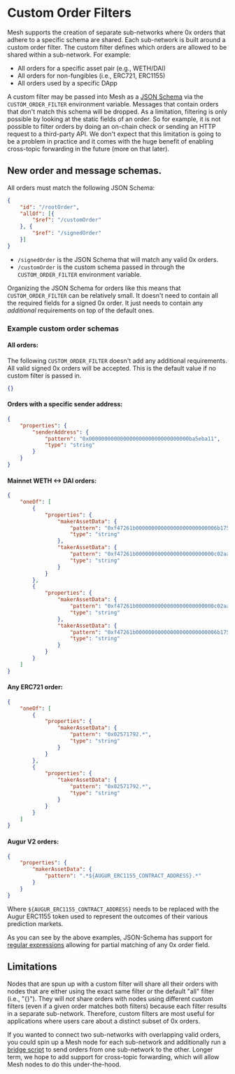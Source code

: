 # Custom Order Filters

Mesh supports the creation of separate sub-networks where 0x orders that adhere to a specific schema are shared. Each sub-network is built around a custom order filter. The custom filter defines which orders are allowed to be shared within a sub-network. For example:

- All orders for a specific asset pair (e.g., WETH/DAI)
- All orders for non-fungibles (i.e., ERC721, ERC1155)
- All orders used by a specific DApp

A custom filter may be passed into Mesh as a [JSON Schema](https://json-schema.org/) via the `CUSTOM_ORDER_FILTER` environment variable. Messages that contain orders that don't match this schema will be dropped. As a limitation, filtering is only possible by looking at the static fields of an order. So for example, it is not possible to filter orders by doing an on-chain check or sending an HTTP request to a third-party API. We don't expect that this limitation is going to be a problem in practice and it comes with the huge benefit of enabling cross-topic forwarding in the future (more on that later).

## New order and message schemas.

All orders must match the following JSON Schema:

```json
{
	"id": "/rootOrder",
	"allOf": [{
		"$ref": "/customOrder"
	}, {
		"$ref": "/signedOrder"
	}]
}
```

- `/signedOrder` is the JSON Schema that will match any valid 0x orders.
- `/customOrder` is the custom schema passed in through the `CUSTOM_ORDER_FILTER` environment variable.

Organizing the JSON Schema for orders like this means that `CUSTOM_ORDER_FILTER` can be relatively small. It doesn't need to contain all the required fields for a signed 0x order. It just needs to contain any _additional_ requirements on top of the default ones.

### Example custom order schemas

#### All orders:

The following `CUSTOM_ORDER_FILTER` doesn't add any additional requirements. All valid signed 0x orders will be accepted. This is the default value if no custom filter is passed in.

```json
{}
```

#### Orders with a specific sender address:

```json
{
	"properties": {
		"senderAddress": {
			"pattern": "0x00000000000000000000000000000000ba5eba11",
			"type": "string"
		}
	}
}
```

#### Mainnet WETH <-> DAI orders:
```json
{
    "oneOf": [
        {
            "properties": {
                "makerAssetData": {
                    "pattern": "0xf47261b00000000000000000000000006b175474e89094c44da98b954eedeac495271d0f",
                    "type": "string"
                },
                "takerAssetData": {
                    "pattern": "0xf47261b0000000000000000000000000c02aaa39b223fe8d0a0e5c4f27ead9083c756cc2",
                    "type": "string"
                }
            }
        },
        {
            "properties": {
                "makerAssetData": {
                    "pattern": "0xf47261b0000000000000000000000000c02aaa39b223fe8d0a0e5c4f27ead9083c756cc2",
                    "type": "string"
                },
                "takerAssetData": {
                    "pattern": "0xf47261b00000000000000000000000006b175474e89094c44da98b954eedeac495271d0f",
                    "type": "string"
                }
            }
        }
    ]
}
```

#### Any ERC721 order:

```json
{
    "oneOf": [
        {
            "properties": {
                "makerAssetData": {
                    "pattern": "0x02571792.*",
                    "type": "string"
                }
            }
        },
        {
            "properties": {
                "takerAssetData": {
                    "pattern": "0x02571792.*",
                    "type": "string"
                }
            }
        }
    ]
}
```

#### Augur V2 orders:

```json
{
    "properties": {
        "makerAssetData": {
            "pattern": ".*${AUGUR_ERC1155_CONTRACT_ADDRESS}.*"
        }
    }
}
```

Where `${AUGUR_ERC1155_CONTRACT_ADDRESS}` needs to be replaced with the Augur ERC1155 token used to represent the outcomes of their various prediction markets.


As you can see by the above examples, JSON-Schema has support for [regular expressions](https://json-schema.org/understanding-json-schema/reference/regular_expressions.html) allowing for partial matching of any 0x order field.

## Limitations

Nodes that are spun up with a custom filter will share all their orders with nodes that are either using the exact same filter or the default "all" filter (i.e., "{}"). They will _not_ share orders with nodes using different custom filters (even if a given order matches both filters) because each filter results in a separate sub-network. Therefore, custom filters are most useful for applications where users care about a distinct subset of 0x orders.

If you wanted to connect two sub-networks with overlapping valid orders, you could spin up a Mesh node for each sub-network and additionally run a [bridge script](https://github.com/0xProject/0x-mesh/blob/master/cmd/mesh-bridge/main.go) to send orders from one sub-network to the other. Longer term, we hope to add support for cross-topic forwarding, which will allow Mesh nodes to do this under-the-hood.

